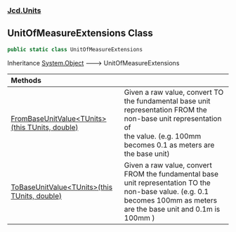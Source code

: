 ### [Jcd.Units](Jcd.Units.md 'Jcd.Units')

## UnitOfMeasureExtensions Class

```csharp
public static class UnitOfMeasureExtensions
```

Inheritance [System.Object](https://docs.microsoft.com/en-us/dotnet/api/System.Object 'System.Object') &#129106; UnitOfMeasureExtensions

| Methods | |
| :--- | :--- |
| [FromBaseUnitValue&lt;TUnits&gt;(this TUnits, double)](Jcd.Units.UnitOfMeasureExtensions.FromBaseUnitValue_TUnits_(thisTUnits,double).md 'Jcd.Units.UnitOfMeasureExtensions.FromBaseUnitValue<TUnits>(this TUnits, double)') | Given a raw value, convert TO the fundamental base unit representation FROM the non-base unit representation of<br/>the value. (e.g. 100mm becomes 0.1 as meters are the base unit) |
| [ToBaseUnitValue&lt;TUnits&gt;(this TUnits, double)](Jcd.Units.UnitOfMeasureExtensions.ToBaseUnitValue_TUnits_(thisTUnits,double).md 'Jcd.Units.UnitOfMeasureExtensions.ToBaseUnitValue<TUnits>(this TUnits, double)') | Given a raw value, convert FROM the fundamental base unit representation TO the non-base value. (e.g. 0.1<br/>becomes 100mm as meters are the base unit and 0.1m is 100mm ) |
